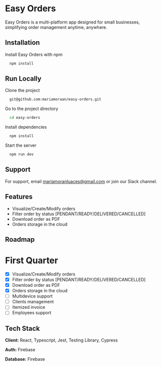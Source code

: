 # Easy Orders

Easy Orders is a multi-platform app designed for small businesses, simplifying order management anytime, anywhere.

## Installation

Install Easy Orders with npm

```bash
  npm install
```

## Run Locally

Clone the project

```bash
  git@github.com:mariamoraan/easy-orders.git
```

Go to the project directory

```bash
  cd easy-orders
```

Install dependencies

```bash
  npm install
```

Start the server

```bash
  npm run dev
```

## Support

For support, email mariamoranluaces@gmail.com or join our Slack channel.

## Features

- Visualize/Create/Modify orders
- Filter order by status [PENDANT/READY/DELIVERED/CANCELLED]
- Download order as PDF
- Orders storage in the cloud

## Roadmap

# First Quarter

- [x] Visualize/Create/Modify orders
- [x] Filter order by status [PENDANT/READY/DELIVERED/CANCELLED]
- [x] Download order as PDF
- [x] Orders storage in the cloud
- [ ] Multidevice support
- [ ] Clients management
- [ ] Itemized invoice
- [ ] Employees support

## Tech Stack

**Client:** React, Typescript, Jest, Testing Library, Cypress

**Auth:** Firebase

**Database:** Firebase
